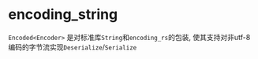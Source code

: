 # encoding_string
`Encoded<Encoder>` 是对标准库`String`和`encoding_rs`的包装, 使其支持对非utf-8编码的字节流实现`Deserialize`/`Serialize`

